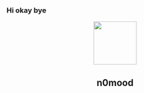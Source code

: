### Hi okay bye
<p align="center">
 <img width="100px" src="https://cdn.discordapp.com/attachments/672114005111734289/934379713898610718/unknown.png" />
 <h2 align="center">n0mood</h2>
 <p align="center"></p>
</p>
  <p align="center">
<a href="">
    </a>
    <a href="https://en.wikipedia.org/wiki/Leet">
    </a>
    <br />
<!--
**n0mood/n0mood** is a ✨ _special_ ✨ repository because its `README.md` (this file) appears on your GitHub profile.

Here are some ideas to get you started:

- 🔭 I’m currently working on ...
- 🌱 I’m currently learning ...
- 👯 I’m looking to collaborate on ...
- 🤔 I’m looking for help with ...
- 💬 Ask me about ...
- 📫 How to reach me: ...
- 😄 Pronouns: ...
- ⚡ Fun fact: ...
-->
